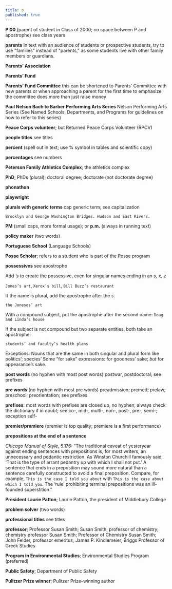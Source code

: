 ```yaml
---
title: p
published: true
---
```


**P’00** (parent of student in Class of 2000; no space between P and apostrophe) see class years

**parents** 
In text with an audience of students or prospective students, try to use "families" instead of "parents," as some students live with other family members or guardians.

**Parents’ Association**

**Parents’ Fund**

**Parents’ Fund Committee** this can be shortened to Parents' Committee with new parents or when approaching a parent for the first time to emphasize the committee does more than just raise money

**Paul Nelson Bach to Barber Performing Arts Series** Nelson Performing Arts Series (See Named Schools, Departments, and Programs for guidelines on how to refer to this series)

**Peace Corps volunteer**; but Returned Peace Corps Volunteer (RPCV)

**people titles** see titles

**percent** (spell out in text; use % symbol in tables and scientific copy)

**percentages** see numbers

**Peterson Family Athletics Complex**; the athletics complex

**PhD**; PhDs (plural); doctoral degree; doctorate (not doctorate degree) 

**phonathon**

**playwright**

**plurals with generic terms** cap generic term; see capitalization

`Brooklyn and George Washington Bridges. Hudson and East Rivers.`

**PM** (small caps, more formal usage); or **p.m.** (always in running text)

**policy maker** (two words)

**Portuguese School** (Language Schools)

**Posse Scholar**; refers to a student who is part of the Posse program

**possessives** see apostrophe

Add _’s_ to create the possessive, even for singular names ending in an _s, x, z_

`Jones’s art`, `Xerox’s bill`, `Bill Buzz’s restaurant`

If the name is plural, add the apostrophe after the _s_.

`the Joneses’ art`

With a compound subject, put the apostrophe after the second name: `Doug and Linda’s house`

If the subject is not compound but two separate entities, both take an apostrophe:

`students’ and faculty’s health plans`

Exceptions: Nouns that are the same in both singular and plural form like politics’; species’ 
Some “for sake” expressions: for goodness’ sake; *but* for appearance’s sake.

**post words** (no hyphen with most post words) postwar, postdoctoral; see prefixes

**pre words** (no hyphen with most pre words) preadmission; premed; prelaw; preschool; preorientation; see prefixes

**prefixes**: most words with prefixes are closed up, no hyphen; always check the dictionary if in doubt; see co-, mid-, multi-, non-, post-, pre-, semi-; exception self-

**premier/premiere** (premier is top quality; premiere is a first performance)

**prepositions at the end of a sentence**

*Chicago Manual of Style*, 5.176: “The traditional caveat of yesteryear against ending sentences with prepositions is, for most writers, an unnecessary and pedantic restriction. As Winston Churchill famously said, ‘That is the type of arrant pedantry up with which I shall not put.’ A sentence that ends in a preposition may sound more natural than a sentence carefully constructed to avoid a final preposition. Compare, for example, `This is the case I told you about` with `This is the case about which I told you`. The ‘rule’ prohibiting terminal prepositions was an ill-founded superstition.”

**President Laurie Patton**; Laurie Patton, the president of Middlebury College

**problem solver** (two words)

**professional titles** see titles

**professor**; Professor Susan Smith; Susan Smith, professor of chemistry; chemistry professor Susan Smith; Professor of Chemistry Susan Smith; John Felder, professor emeritus; James P. Kindlemeier, Briggs Professor of Greek Studies

**Program in Environmental Studies**; Environmental Studies Program (preferred)

**Public Safety**; Department of Public Safety

**Pulitzer Prize winner**; Pulitzer Prize–winning author

